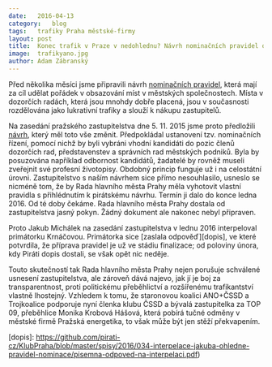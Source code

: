 ```yaml
---
date:	2016-04-13
category:	blog
tags:	trafiky Praha městské-firmy
layout:	post
title:	Konec trafik v Praze v nedohlednu? Návrh nominačních pravidel od Pirátů pražská Rada ignoruje.
image:	trafikyano.jpg
author:	Adam Zábranský
---
```


Před několika měsíci jsme připravili návrh [nominačních pravidel][pravidla], která mají za cíl udělat pořádek v obsazování míst v městských společnostech. Místa v dozorčích radách, která jsou mnohdy dobře placená, jsou v současnosti rozdělována jako lukrativní trafiky a slouží k nákupu zastupitelů.

Na zasedání pražského zastupitelstva dne 5. 11. 2015 jsme proto předložili [návrh][zasedani], který měl toto vše změnit. Předpokládal ustanovení tzv. nominačních řízení, pomocí nichž by byli vybráni vhodní kandidáti do pozic členů dozorčích rad, představenstev a správních rad městských podniků. Byla by posuzována například odbornost kandidátů, žadatelé by rovněž museli zveřejnit své profesní životopisy. Obdobný princip funguje už i na celostátní úrovni. Zastupitelstvo s naším návrhem sice přímo nesouhlasilo, usneslo se nicméně tom, že by Rada hlavního města Prahy měla vyhotovit vlastní pravidla s přihlédnutím k pirátskému návrhu. Termín ji dalo do konce ledna 2016. Od té doby čekáme. Rada hlavního města Prahy dostala od zastupitelstva jasný pokyn. Žádný dokument ale nakonec nebyl připraven.

Proto Jakub Michálek na zasedání zastupitelstva v lednu 2016 interpeloval primátorku Krnáčovou. Primátorka sice [zaslala odpověď][dopis], ve které potvrdila, že příprava pravidel je už ve stádiu finalizace; od poloviny února, kdy Piráti dopis dostali, se však opět nic neděje.

Touto skutečností tak Rada hlavního města Prahy nejen porušuje schválené usnesení zastupitelstva, ale zároveň dává najevo, jak jí je boj za transparentnost, proti politickému přeběhlictví a rozšířenému trafikantství vlastně lhostejný. Vzhledem k tomu, že staronovou koalici ANO+ČSSD a Trojkoalice podporuje nyní členka klubu ČSSD a bývalá zastupitelka za TOP 09, přeběhlice Monika Krobová Hášová, která pobírá tučné odměny v městské firmě Pražská energetika, to však může být jen stěží překvapením.

[pravidla]: https://github.com/pirati-cz/KlubPraha/blob/master/materialy/mestske-firmy/stop-trafikam/
[zasedani]: https://praha.pirati.cz/zakaz-trafik-od-ledna.html
[dopis]: https://github.com/pirati-cz/KlubPraha/blob/master/spisy/2016/034-interpelace-jakuba-ohledne-pravidel-nominace/pisemna-odpoved-na-interpelaci.pdf)
